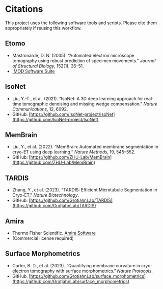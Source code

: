 # Citations

This project uses the following software tools and scripts. Please cite them appropriately if reusing this workflow.

## Etomo
- Mastronarde, D. N. (2005). “Automated electron microscope tomography using robust prediction of specimen movements.” *Journal of Structural Biology*, 152(1), 36–51.
- [IMOD Software Suite](https://bio3d.colorado.edu/imod/)

## IsoNet
- Liu, Y.-T., et al. (2021). “IsoNet: A 3D deep learning approach for real-time tomographic denoising and missing wedge compensation.” *Nature Communications*, 12, 6092.
- GitHub: [https://github.com/IsoNet-project/IsoNet](https://github.com/IsoNet-project/IsoNet)

## MemBrain
- Liu, Y., et al. (2022). “MemBrain: Automated membrane segmentation in cryo-ET using deep learning.” *Nature Methods*, 19, 545–552.
- GitHub: [https://github.com/ZHU-Lab/MemBrain](https://github.com/ZHU-Lab/MemBrain)

## TARDIS
- Zhang, Y., et al. (2023). "TARDIS: Efficient Microtubule Segmentation in Cryo-ET." *Nature Biotechnology*.
- GitHub: [https://github.com/GrotjahnLab/TARDIS](https://github.com/GrotjahnLab/TARDIS)

## Amira
- Thermo Fisher Scientific. [Amira Software](https://www.thermofisher.com/amira-avizo)
- (Commercial license required)

## Surface Morphometrics
- Carter, B. D., et al. (2023). “Quantifying membrane curvature in cryo-electron tomography with surface morphometrics.” *Nature Protocols*.
- GitHub: [https://github.com/GrotjahnLab/surface_morphometrics](https://github.com/GrotjahnLab/surface_morphometrics)

